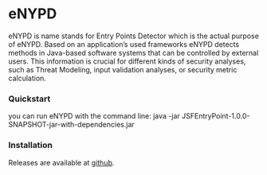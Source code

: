 # eNYPD

eNYPD is name stands for Entry Points Detector which is the actual purpose of eNYPD. Based on an application’s used frameworks eNYPD detects methods in Java-based software systems that can be controlled by external users. 
This information is crucial for different kinds of security analyses, such as Threat Modeling, input validation analyses, or security metric calculation.

### Quickstart

you can run eNYPD with the command line: java -jar JSFEntryPoint-1.0.0-SNAPSHOT-jar-with-dependencies.jar <path to rt.jar> <path to war file>

### Installation

Releases are available at [github](https://github.com/uni-bremen-agst/eNYPD/releases/tag/v1.0.0).
